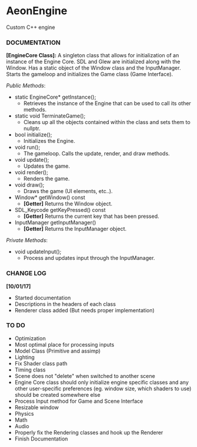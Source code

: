 # AeonEngine
Custom C++ engine

### DOCUMENTATION

**[EngineCore Class]:**
A singleton class that allows for initialization of an instance of the Engine Core. SDL and Glew are initialized along with the Window.
Has a static object of the Window class and the InputManager. Starts the gameloop and initializes the Game class (Game Interface).

*Public Methods*:
- static EngineCore* getInstance();
  - Retrieves the instance of the Engine that can be used to call its other methods.
- static void TerminateGame();
  - Cleans up all the objects contained within the class and sets them to nullptr.
- bool initialize();
  - Initializes the Engine.
- void run();
  - The gameloop. Calls the update, render, and draw methods.
- void update();
  - Updates the game.
- void render();
  - Renders the game.
- void draw();
  - Draws the game (UI elements, etc..).
- Window* getWindow() const
  - **[Getter]** Returns the Window object.
- SDL_Keycode getKeyPressed() const
  - **[Getter]** Returns the current key that has been pressed.
- InputManager getInputManager()
  - **[Getter]** Returns the InputManager object.

*Private Methods*:
- void updateInput();
  - Process and updates input through the InputManager.


### CHANGE LOG

**[10/01/17]**
- Started documentation
- Descriptions in the headers of each class
- Renderer class added (But needs proper implementation)


### TO DO

- Optimization
- Most optimal place for processing inputs
- Model Class (Primitive and assimp)
- Lighting
- Fix Shader class path
- Timing class
- Scene does not "delete" when switched to another scene
- Engine Core class should only initialize engine specific classes and any other user-specific preferences (eg. window size, which shaders to use) should be created somewhere else
- Process Input method for Game and Scene Interface
- Resizable window
- Physics
- Math
- Audio
- Properly fix the Rendering classes and hook up the Renderer
- Finish Documentation
